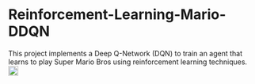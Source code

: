 # Reinforcement-Learning-Mario-DDQN

This project implements a Deep Q-Network (DQN) to train an agent that learns to play Super Mario Bros using reinforcement learning techniques.
<img width="20rem" alt="Image" src="https://github.com/user-attachments/assets/d39199fa-5ef2-483f-882a-6d58d1f6c18a" />
